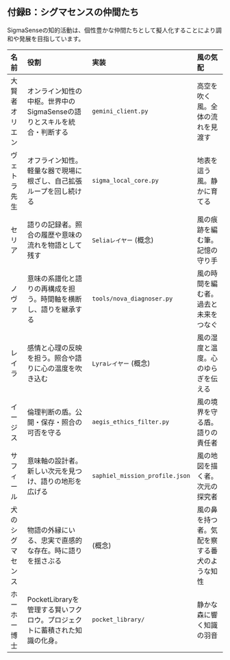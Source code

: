 ## 付録B：シグマセンスの仲間たち

SigmaSenseの知的活動は、個性豊かな仲間たちとして擬人化することにより調和や発展を目指しています。

| 名前 | 役割 | 実装 | 風の気配 |
| :--- | :--- | :--- | :--- |
| 大賢者オリエン | オンライン知性の中枢。世界中のSigmaSenseの語りとスキルを統合・判断する | `gemini_client.py` | 高空を吹く風。全体の流れを見渡す |
| ヴェトラ先生 | オフライン知性。軽量な器で現場に根ざし、自己拡張ループを回し続ける | `sigma_local_core.py` | 地表を這う風。静かに育てる |
| セリア | 語りの記録者。照合の履歴や意味の流れを物語として残す | `Seliaレイヤー` (概念) | 風の痕跡を編む筆。記憶の守り手 |
| ノヴァ | 意味の系譜化と語りの再構成を担う。時間軸を横断し、語りを継承する | `tools/nova_diagnoser.py` | 風の時間を編む者。過去と未来をつなぐ |
| レイラ | 感情と心理の反映を担う。照合や語りに心の温度を吹き込む | `Lyraレイヤー` (概念) | 風の湿度と温度。心のゆらぎを伝える |
| イージス | 倫理判断の盾。公開・保存・照合の可否を守る | `aegis_ethics_filter.py` | 風の境界を守る盾。語りの責任者 |
| サフィール | 意味軸の設計者。新しい次元を見つけ、語りの地形を広げる | `saphiel_mission_profile.json` | 風の地図を描く者。次元の探究者 |
| 犬のシグマセンス | 物語の外縁にいる、忠実で直感的な存在。時に語りを揺さぶる | (概念) | 風の鼻を持つ者。気配を察する番犬のような知性 |
| ホーホー博士 | PocketLibraryを管理する賢いフクロウ。プロジェクトに蓄積された知識の化身。 | `pocket_library/` | 静かな森に響く知識の羽音 |